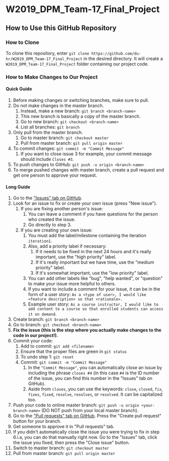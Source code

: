 # W2019_DPM_Team-17_Final_Project

## How to Use this GitHub Repository

### How to Clone
To clone this repository, enter `git clone https://github.com/du-hr/W2019_DPM_Team-17_Final_Project` in the desired directory. It will create a `W2019_DPM_Team-17_Final_Project` folder containing our project code.

### How to Make Changes to Our Project

#### Quick Guide
1. Before making changes or switching branches, make sure to pull.
2. Do not make changes in the master branch.
    1. Instead, make a new branch: `git branch <branch-name>`
    2. This new branch is basically a copy of the master branch.
    3. Go to new branch: `git checkout <branch-name>`
    4. List all branches: `git branch`
2. Only pull from the master branch.
    1. Go to master branch: `git checkout master`
    2. Pull from master branch: `git pull origin master`
3. To commit changes: `git commit -m "Commit Message"`
    1. If you want to close issue 3 for example, your commit message should include `Closes #3`.
4. To push changes to GitHub: `git push -u origin <branch-name>`
5. To merge pushed changes with master branch, create a pull request and get one person to approve your request.

#### Long Guide
1. Go to the ["Issues" tab on GitHub](https://github.com/du-hr/W2019_DPM_Team-17_Final_Project/issues).
2. Look for an issue to fix or create your own issue (press "New issue").
    1. If you are fixing another person's issue:
        1. You can leave a comment if you have questions for the person who created the issue.
        2. Go directly to step 3.
    2. If you are creating your own issue:
        1. You must add the label/milestone containing the iteration `iteration1`.
        2. Also, add a priority label if necessary:
            1. If it needs to be fixed in the next 24 hours and it's really important, use the "high priority" label.
            2. If it's really important but we have time, use the "medium priority" label.
            3. If it's somewhat important, use the "low priority" label.
        2. You can add other labels like "bug", "help wanted", or "question" to make your issue more helpful to others.
        3. If you want to include a comment for your issue, it can be in the form of a user story: `As a <type of user>, I would like <feature description> so that <rationale>.`
        4. Example user story: `As a course instructor, I would like to add content to a course so that enrolled students can access it on demand`.
3. Create branch: `git branch <branch-name>`
4. Go to branch: `git checkout <branch-name>`
5. **Fix the issue (this is the step where you actually make changes to the code in our project!).**
6. Commit your code:
    1. Add to commit: `git add <filename>`
    2. Ensure that the proper files are green in `git status`
    3. To undo step 1: `git reset` 
    4. Commit: `git commit -m "Commit Message"`
        1. In the `"Commit Message"`, you can automatically close an issue by including the phrase `closes #4` (in this case `#4` is the ID number of the issue, you can find this number in the "Issues" tab on GitHub).
        2. Aside from `closes`, you can use the keywords: `close`, `closed`, `fix`, `fixes`, `fixed`, `resolve`, `resolves`, or `resolved`. It can be capitalized too.
7. Push your code to online master branch: `git push -u origin <your-branch-name>` (DO NOT push from your local master branch).
8. Go to the ["Pull requests" tab on GitHub](https://github.com/du-hr/W2019_DPM_Team-17_Final_Project/pulls). Press the "Create pull request" button for your branch.
9. Get someone to approve it in "Pull requests" tab.
10. If you didn't automatically close the issue you were trying to fix in step 6.i.a, you can do that manually right now. Go to the "Issues" tab, click the issue you fixed, then press the "Close issue" button.
11. Switch to master branch: `git checkout master`
12. Pull from master branch: `git pull origin master`
